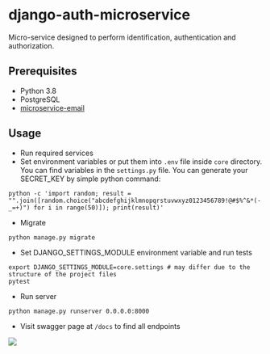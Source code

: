 # django-auth-microservice

Micro-service designed to perform identification, authentication and authorization.

## Prerequisites
 - Python 3.8
 - PostgreSQL
 - [microservice-email](https://github.com/DanielKusyDev/microservice-email)
 
## Usage

- Run required services
- Set environment variables or put them into `.env` file inside `core` directory. You can find variables in the `settings.py` file.
You can generate your SECRET_KEY by simple python command:
```
python -c 'import random; result = "".join([random.choice("abcdefghijklmnopqrstuvwxyz0123456789!@#$%^&*(-_=+)") for i in range(50)]); print(result)'
```
- Migrate
```
python manage.py migrate
```
- Set DJANGO_SETTINGS_MODULE environment variable and run tests
 ```
 export DJANGO_SETTINGS_MODULE=core.settings # may differ due to the structure of the project files
 pytest
```
 - Run server
 ```
python manage.py runserver 0.0.0.0:8000
```

 - Visit swagger page at `/docs` to find all endpoints

![](https://imgur.com/bV2c2f5.jpg)
